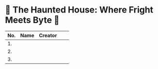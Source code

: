 # 🎃 The Haunted House: Where Fright Meets Byte 🎃

| No.  | Name | Creator |   |   |
|------|------|---------|---|---|
| 1.   |      |         |   |   |
| 2.   |      |         |   |   |
| 3.   |      |         |   |   |
